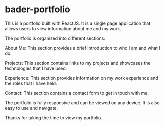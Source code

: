 # bader-portfolio
This is a portfolio built with ReactJS. It is a single page application that allows users to view information about me and my work.

The portfolio is organized into different sections:

About Me: This section provides a brief introduction to who I am and what I do.

Projects: This section contains links to my projects and showcases the technologies that I have used.

Experience: This section provides information on my work experience and the roles that I have held.

Contact: This section contains a contact form to get in touch with me.

The portfolio is fully responsive and can be viewed on any device. It is also easy to use and navigate.

Thanks for taking the time to view my portfolio.
